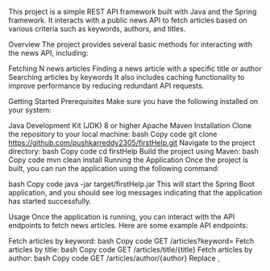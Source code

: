This project is a simple REST API framework built with Java and the Spring framework. It interacts with a public news API to fetch articles based on various criteria such as keywords, authors, and titles.

Overview
The project provides several basic methods for interacting with the news API, including:

Fetching N news articles
Finding a news article with a specific title or author
Searching articles by keywords
It also includes caching functionality to improve performance by reducing redundant API requests.

Getting Started
Prerequisites
Make sure you have the following installed on your system:

Java Development Kit (JDK) 8 or higher
Apache Maven
Installation
Clone the repository to your local machine:
bash
Copy code
git clone https://github.com/pushkarreddy2305/firstHelp.git
Navigate to the project directory:
bash
Copy code
cd firstHelp
Build the project using Maven:
bash
Copy code
mvn clean install
Running the Application
Once the project is built, you can run the application using the following command:

bash
Copy code
java -jar target/firstHelp.jar
This will start the Spring Boot application, and you should see log messages indicating that the application has started successfully.

Usage
Once the application is running, you can interact with the API endpoints to fetch news articles. Here are some example API endpoints:

Fetch articles by keyword:
bash
Copy code
GET /articles?keyword=<keyword>
Fetch articles by title:
bash
Copy code
GET /articles/title/{title}
Fetch articles by author:
bash
Copy code
GET /articles/author/{author}
Replace <keyword>, <title>, and <author> with the desired search criteria.

Caching
The application uses Caffeine for caching to improve performance by reducing the number of API requests made to the news API. Cached data is stored in memory and expires after a certain period of time.
